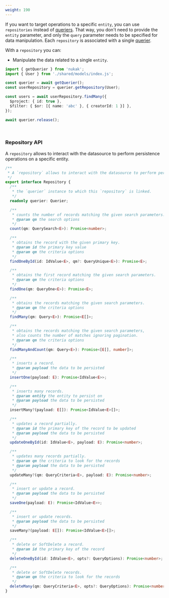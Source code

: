 ```yaml
---
weight: 190
---
```


If you want to target operations to a specific `entity`, you can use `repositories` instead of [queriers](/docs/querying-querier). That way, you don't need to provide the `entity` parameter, and only the `query` parameter needs to be specified for data manipulation. Each `repository` is associated with a single [querier](/docs/querying-querier).

With a `repository` you can:
- Manipulate the data related to a single `entity`.


```ts
import { getQuerier } from 'nukak';
import { User } from './shared/models/index.js';

const querier = await getQuerier();
const userRepository = querier.getRepository(User);

const users = await userRepository.findMany({
  $project: { id: true },
  $filter: { $or: [{ name: 'abc' }, { creatorId: 1 }] },
});

await querier.release();
```

&nbsp;

### Repository API

A `repository` allows to interact with the datasource to perform persistence operations on a specific entity.

```ts
/**
 * A `repository` allows to interact with the datasource to perform persistence operations on a specific entity.
 */
export interface Repository {
  /**
   * the `querier` instance to which this `repository` is linked.
   */
  readonly querier: Querier;

  /**
   * counts the number of records matching the given search parameters.
   * @param qm the search options
   */
  count(qm: QuerySearch<E>): Promise<number>;

  /**
   * obtains the record with the given primary key.
   * @param id the primary key value
   * @param qm the criteria options
   */
  findOneById(id: IdValue<E>, qm?: QueryUnique<E>): Promise<E>;

  /**
   * obtains the first record matching the given search parameters.
   * @param qm the criteria options
   */
  findOne(qm: QueryOne<E>): Promise<E>;

  /**
   * obtains the records matching the given search parameters.
   * @param qm the criteria options
   */
  findMany(qm: Query<E>): Promise<E[]>;

  /**
   * obtains the records matching the given search parameters,
   * also counts the number of matches ignoring pagination.
   * @param qm the criteria options
   */
  findManyAndCount(qm: Query<E>): Promise<[E[], number]>;

  /**
   * inserts a record.
   * @param payload the data to be persisted
   */
  insertOne(payload: E): Promise<IdValue<E>>;

  /**
   * inserts many records.
   * @param entity the entity to persist on
   * @param payload the data to be persisted
   */
  insertMany?(payload: E[]): Promise<IdValue<E>[]>;

  /**
   * updates a record partially.
   * @param id the primary key of the record to be updated
   * @param payload the data to be persisted
   */
  updateOneById(id: IdValue<E>, payload: E): Promise<number>;

  /**
   * updates many records partially.
   * @param qm the criteria to look for the records
   * @param payload the data to be persisted
   */
  updateMany?(qm: QueryCriteria<E>, payload: E): Promise<number>;

  /**
   * insert or update a record.
   * @param payload the data to be persisted
   */
  saveOne(payload: E): Promise<IdValue<E>>;

  /**
   * insert or update records.
   * @param payload the data to be persisted
   */
  saveMany?(payload: E[]): Promise<IdValue<E>[]>;

  /**
   * delete or SoftDelete a record.
   * @param id the primary key of the record
   */
  deleteOneById(id: IdValue<E>, opts?: QueryOptions): Promise<number>;

  /**
   * delete or SoftDelete records.
   * @param qm the criteria to look for the records
   */
  deleteMany(qm: QueryCriteria<E>, opts?: QueryOptions): Promise<number>;
}
```
